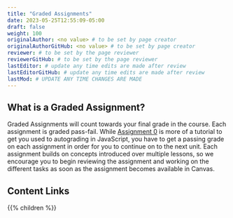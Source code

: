 ```yaml
---
title: "Graded Assignments"
date: 2023-05-25T12:55:09-05:00
draft: false
weight: 100
originalAuthor: <no value> # to be set by page creator
originalAuthorGitHub: <no value> # to be set by page creator
reviewer: # to be set by the page reviewer
reviewerGitHub: # to be set by the page reviewer
lastEditor: # update any time edits are made after review
lastEditorGitHub: # update any time edits are made after review
lastMod: # UPDATE ANY TIME CHANGES ARE MADE
---
```


<!-- TODO: Link to A0 in this textbook when it's completed. currently linking to sphinx textbook-->

## What is a Graded Assignment?
Graded Assignments will count towards your final grade in the course. Each assignment is graded pass-fail. While [Assignment 0](https://education.launchcode.org/intro-to-professional-web-dev/assignments/HelloWorld.html) is more of a tutorial to get you used to autograding in JavaScript, you have to get a passing grade on each assignment in order for you to continue on to the next unit. Each assignment builds on concepts introduced over multiple lessons, so we encourage you to begin reviewing the assignment and working on the different tasks as soon as the assignment becomes available in Canvas.


## Content Links

{{% children %}}
